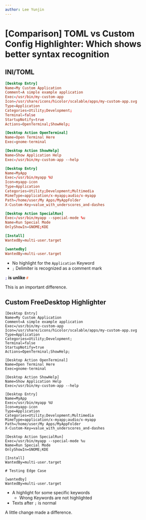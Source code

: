 ```yaml
---
author: Lee Yunjin
---
```


# [Comparison] TOML vs Custom Config Highlighter: Which shows better syntax recognition

## INI/TOML
```toml
[Desktop Entry]
Name=My Custom Application
Comment=A simple example application
Exec=/usr/bin/my-custom-app
Icon=/usr/share/icons/hicolor/scalable/apps/my-custom-app.svg
Type=Application
Categories=Utility;Development;
Terminal=false
StartupNotify=true
Actions=OpenTerminal;ShowHelp;

[Desktop Action OpenTerminal]
Name=Open Terminal Here
Exec=gnome-terminal

[Desktop Action ShowHelp]
Name=Show Application Help
Exec=/usr/bin/my-custom-app --help
```

```toml
[Desktop Entry]
Name=MyApp
Exec=/usr/bin/myapp %U
Icon=myapp-icon
Type=Application
Categories=Utility;Development;Multimedia
MimeType=application/x-myapp;audio/x-myapp
Path=/home/user/My Apps/MyAppFolder
X-Custom-Key=value_with_underscores_and-dashes

[Desktop Action SpecialRun]
Exec=/usr/bin/myapp --special-mode %u
Name=Run Special Mode
OnlyShowIn=GNOME;KDE

[Install]
WantedBy=multi-user.target

[wantedby]
WantedBy=multi-user.target
```

- No highlight for the `Application` Keyword
- `;` Delimiter is recognized as a comment mark

<b><font style="color:slateblue">`;`</font> is unlike <font style="color:coral">`#`</font></b>

This is an important difference.

## Custom FreeDesktop Highlighter

```freedesktop
[Desktop Entry]
Name=My Custom Application
Comment=A simple example application
Exec=/usr/bin/my-custom-app
Icon=/usr/share/icons/hicolor/scalable/apps/my-custom-app.svg
Type=Application
Categories=Utility;Development;
Terminal=false
StartupNotify=true
Actions=OpenTerminal;ShowHelp;

[Desktop Action OpenTerminal]
Name=Open Terminal Here
Exec=gnome-terminal

[Desktop Action ShowHelp]
Name=Show Application Help
Exec=/usr/bin/my-custom-app --help
```

```freedesktop
[Desktop Entry]
Name=MyApp
Exec=/usr/bin/myapp %U
Icon=myapp-icon
Type=Application
Categories=Utility;Development;Multimedia
MimeType=application/x-myapp;audio/x-myapp
Path=/home/user/My Apps/MyAppFolder
X-Custom-Key=value_with_underscores_and-dashes

[Desktop Action SpecialRun]
Exec=/usr/bin/myapp --special-mode %u
Name=Run Special Mode
OnlyShowIn=GNOME;KDE

[Install]
WantedBy=multi-user.target

# Testing Edge Case

[wantedby]
WantedBy=multi-user.target
```

- A highlight for some specific keywords
  - Wrong Keywords are not highlighted
- Texts after `;` is normal

A little change made a difference.